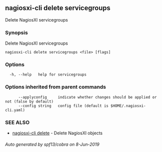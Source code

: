 ## nagiosxi-cli delete servicegroups

Delete NagiosXI servicegroups

### Synopsis

Delete NagiosXI servicegroups

```
nagiosxi-cli delete servicegroups <file> [flags]
```

### Options

```
  -h, --help   help for servicegroups
```

### Options inherited from parent commands

```
      --applyconfig     indicate whether changes should be applied or not (false by default)
      --config string   config file (default is $HOME/.nagiosxi-cli.yaml)
```

### SEE ALSO

* [nagiosxi-cli delete](nagiosxi-cli_delete.md)	 - Delete NagiosXI objects

###### Auto generated by spf13/cobra on 8-Jun-2019
